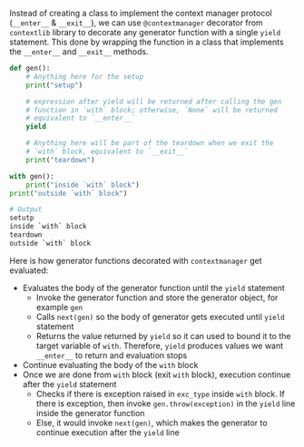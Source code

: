 Instead of creating a class to implement the context manager protocol
(`__enter__` & `__exit__`), we can use `@contextmanager` decorator from `contextlib`
library to decorate any generator function with a single `yield` statement.
This done by wrapping the function in a class that implements the `__enter__`
and `__exit__` methods.

```python
def gen():
    # Anything here for the setup
    print("setup")

    # expression after yield will be returned after calling the gen 
    # function in `with` block; otherwise, `None` will be returned
    # equivalent to `__enter__`
    yield

    # Anything here will be part of the teardown when we exit the 
    # `with` block, equivalent to `__exit__`
    print("teardown")

with gen():
    print("inside `with` block")
print("outside `with` block")

# Output
setutp
inside `with` block
teardown
outside `with` block
```

Here is how generator functions decorated with `contextmanager` get evaluated:

- Evaluates the body of the generator function until the `yield` statement
    - Invoke the generator function and store the generator object, for example
      `gen`
    - Calls `next(gen)` so the body of generator gets executed until `yield`
      statement
    - Returns the value returned by `yield` so it can used to bound it to the
      target variable of `with`. Therefore, `yield` produces values we want `__enter__` to return and evaluation stops
- Continue evaluating the body of the `with` block
- Once we are done from `with` block (exit `with` block), execution continue
  after the `yield` statement
    -  Checks if there is exception raised in `exc_type` inside `with` block. If
       there is exception, then invoke `gen.throw(exception)` in the `yield`
       line inside the generator function
    - Else, it would invoke `next(gen)`, which makes the generator to continue
      execution after the `yield` line
